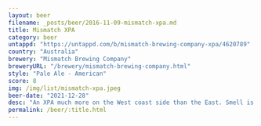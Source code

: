 ```yaml
---
layout: beer
filename: _posts/beer/2016-11-09-mismatch-xpa.md
title: Mismatch XPA
category: beer
untappd: "https://untappd.com/b/mismatch-brewing-company-xpa/4620789"
country: "Australia"
brewery: "Mismatch Brewing Company"
breweryURL: "/brewery/mismatch-brewing-company.html"
style: "Pale Ale - American"
score: 8
img: /img/list/mismatch-xpa.jpeg
beer-date: "2021-12-28"
desc: "An XPA much more on the West coast side than the East. Smell is dominated by caramel. A lot of sweetness and richness in the taste as well"
permalink: /beer/:title.html
---
```

